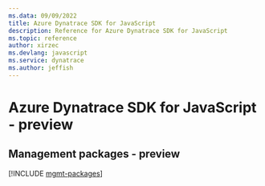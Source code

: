 ```yaml
---
ms.data: 09/09/2022
title: Azure Dynatrace SDK for JavaScript
description: Reference for Azure Dynatrace SDK for JavaScript
ms.topic: reference
author: xirzec
ms.devlang: javascript
ms.service: dynatrace
ms.author: jeffish
---
```

# Azure Dynatrace SDK for JavaScript - preview

## Management packages - preview
[!INCLUDE [mgmt-packages](dynatrace-mgmt-index.md)]
